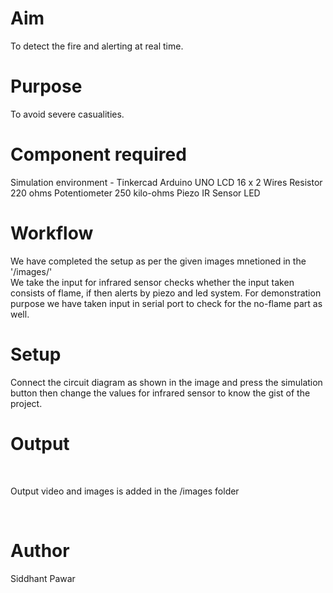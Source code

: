 # Aim
To detect the fire and alerting at real time.
<br>

# Purpose
To avoid severe casualities.
<br>

# Component required
Simulation environment - Tinkercad
Arduino UNO
LCD 16 x 2 
Wires
Resistor 220 ohms 
Potentiometer 250 kilo-ohms
Piezo
IR Sensor
LED
<br>


# Workflow
We have completed the setup as per the given images mnetioned in the '/images/'<br>
We take the input for infrared sensor checks whether the input taken consists of flame, if then alerts by piezo and led system. For demonstration purpose we have taken input in serial port to check for the no-flame part as well.
<br>

# Setup 
Connect the circuit diagram as shown in the image and press the simulation button then change the values for infrared sensor to know the gist of the project.

# Output


<br>

Output video and images is added in the /images folder

<br>

# Author
Siddhant Pawar